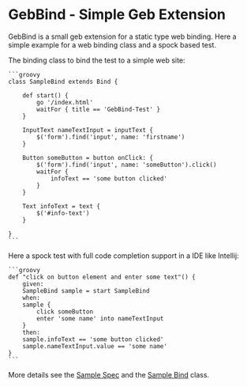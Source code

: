 # GebBind - Simple Geb Extension

GebBind is a small geb extension for a static type web binding.
Here a simple example for a web binding class and a spock based test.

The binding class to bind the test to a simple web site:

    ```groovy
    class SampleBind extends Bind {

        def start() {
            go '/index.html'
            waitFor { title == 'GebBind-Test' }
        }

        InputText nameTextInput = inputText {
            $('form').find('input', name: 'firstname')
        }

        Button someButton = button onClick: {
            $('form').find('input', name: 'someButton').click()
            waitFor {
                infoText == 'some button clicked'
            }
        }

        Text infoText = text {
            $('#info-text')
        }

    }
    ```

Here a spock test with full code completion support in a IDE like Intellij:

    ```groovy
    def "click on button element and enter some text"() {
        given:
        SampleBind sample = start SampleBind
        when:
        sample {
            click someButton
            enter 'some name' into nameTextInput
        }
        then:
        sample.infoText == 'some button clicked'
        sample.nameTextInput.value == 'some name'
    }
    ```

More details see the [Sample Spec](https://github.com/tux2323/gebbind/blob/master/src/test/groovy/geb/bind/SampleBindSpec.groovy)
and the [Sample Bind](https://github.com/tux2323/gebbind/blob/master/src/test/groovy/geb/bind/SampleBind.groovy) class.